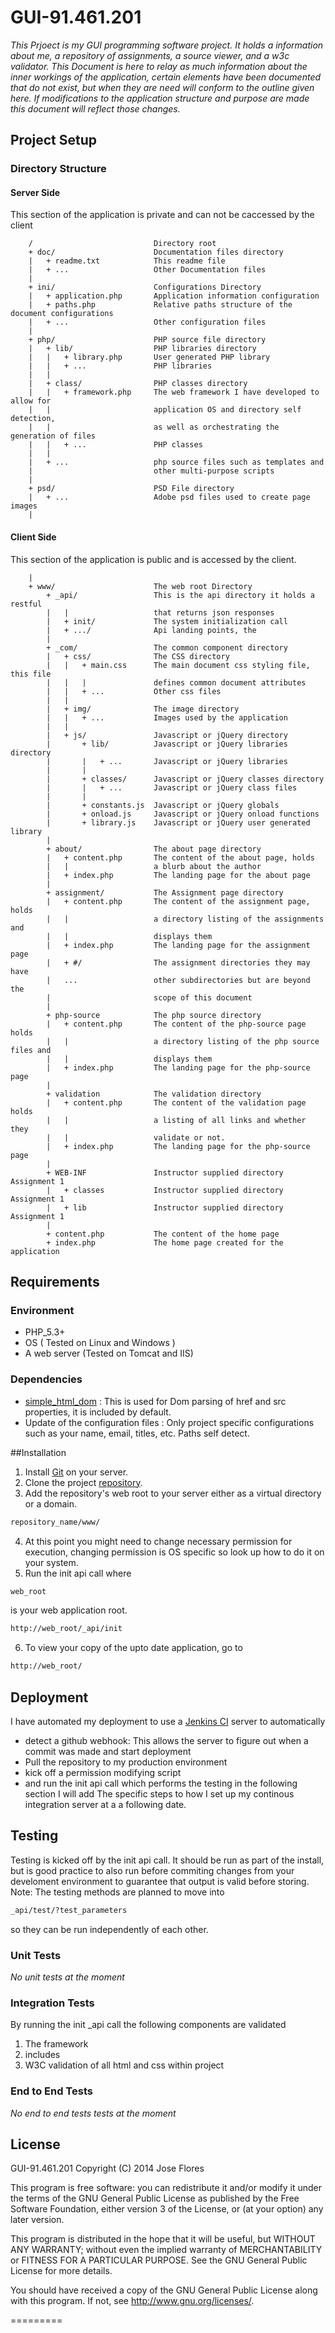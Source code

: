 # GUI-91.461.201

_This Prjoect is my GUI programming software project. It holds a information about me, a repository of assignments, a source viewer, and a w3c validator. This Document is here to relay as much information about the inner workings of the application, certain elements have been documented that do not exist, but when they are need will conform to the outline given here. If modifications to the application structure and purpose are made this document will reflect those changes._

## Project Setup
### Directory Structure
#### Server Side
This section of the application is private and can not be caccessed by the client
``` text
    /                           Directory root
    + doc/                      Documentation files directory
    |   + readme.txt            This readme file
    |   + ...                   Other Documentation files
    |
    + ini/                      Configurations Directory
    |   + application.php       Application information configuration
    |   + paths.php             Relative paths structure of the document configurations
    |   + ...                   Other configuration files
    |
    + php/                      PHP source file directory
    |   + lib/                  PHP libraries directory
    |   |   + library.php       User generated PHP library
    |   |   + ...               PHP libraries
    |   |
    |   + class/                PHP classes directory
    |   |   + framework.php     The web framework I have developed to allow for
    |   |                       application OS and directory self detection,
    |   |                       as well as orchestrating the generation of files
    |   |   + ...               PHP classes
    |   |
    |   + ...                   php source files such as templates and
    |                           other multi-purpose scripts
    |
    + psd/                      PSD File directory
    |   + ...                   Adobe psd files used to create page images
    |
```
#### Client Side
This section of the application is public and is accessed by the client.

``` text
    |
    + www/                      The web root Directory
        + _api/                 This is the api directory it holds a restful
        |   |                   that returns json responses
        |   + init/             The system initialization call
        |   + .../              Api landing points, the
        |
        + _com/                 The common component directory
        |   + css/              The CSS directory
        |   |   + main.css      The main document css styling file, this file
        |   |   |               defines common document attributes
        |   |   + ...           Other css files
        |   |
        |   + img/              The image directory
        |   |   + ...           Images used by the application
        |   |
        |   + js/               Javascript or jQuery directory
        |       + lib/          Javascript or jQuery libraries directory
        |       |   + ...       Javascript or jQuery libraries
        |       |
        |       + classes/      Javascript or jQuery classes directory
        |       |   + ...       Javascript or jQuery class files
        |       |
        |       + constants.js  Javascript or jQuery globals
        |       + onload.js     Javascript or jQuery onload functions
        |       + library.js    Javascript or jQuery user generated library
        |
        + about/                The about page directory
        |   + content.php       The content of the about page, holds
        |   |                   a blurb about the author
        |   + index.php         The landing page for the about page
        |
        + assignment/           The Assignment page directory
        |   + content.php       The content of the assignment page, holds
        |   |                   a directory listing of the assignments and
        |   |                   displays them
        |   + index.php         The landing page for the assignment page
        |   + #/                The assignment directories they may have
        |   ...                 other subdirectories but are beyond the
        |                       scope of this document
        |
        + php-source            The php source directory
        |   + content.php       The content of the php-source page holds
        |   |                   a directory listing of the php source files and
        |   |                   displays them
        |   + index.php         The landing page for the php-source page
        |
        + validation            The validation directory
        |   + content.php       The content of the validation page holds
        |   |                   a listing of all links and whether they
        |   |                   validate or not.
        |   + index.php         The landing page for the php-source page
        |
        + WEB-INF               Instructor supplied directory Assignment 1
        |   + classes           Instructor supplied directory Assignment 1
        |   + lib               Instructor supplied directory Assignment 1
        |
        + content.php           The content of the home page
        + index.php             The home page created for the application
```

## Requirements
### Environment

* PHP_5.3+ 
* OS ( Tested on Linux and Windows )
* A web server (Tested on Tomcat and IIS) 

### Dependencies
+ [simple_html_dom]( http://simplehtmldom.sourceforge.net/ ) : This is used for Dom parsing of href and src properties, it is included by default.
+ Update of the configuration files : Only project specific configurations such as your name, email, titles, etc. Paths self detect.

##Installation
1. Install [Git](http://git-scm.com/downloads) on your server.
2. Clone the project [repository](https://github.com/josefflores/GUI-91.461.201.git).
3. Add the repository's web root to your server either as a virtual directory or a domain.
``` html
repository_name/www/
```

4. At this point you might need to change necessary permission for execution, changing permission is OS specific so look up how to do it on your system.
5. Run the init api call where 
``` html
web_root
```
is your web application root.
``` html
http://web_root/_api/init 
```

6. To view your copy of the upto date application, go to 
``` html
http://web_root/
```

## Deployment
I have automated my deployment to use a [Jenkins CI]() server to automatically 
- detect a github webhook: This allows the server to figure out when a commit was made and start deployment
- Pull the repository to my production environment
- kick off a permission modifying script 
- and run the init api call which performs the testing in the following section
I will add The specific steps to how I set up my continous integration server at a a following date.

## Testing
Testing is kicked off by the init api call. It should be run as part of the install, but is good practice to also run before commiting changes from your develoment environment to guarantee that output is valid before storing. Note: The testing methods are planned to move into 
``` html
_api/test/?test_parameters
```
so they can be run independently of each other.
### Unit Tests
_No unit tests at the moment_

### Integration Tests
By running the init _api call the following components are validated
1. The framework
2. includes
3. W3C validation of all html and css within project

### End to End Tests
_No end to end tests tests at the moment_

## License
GUI-91.461.201
Copyright (C) 2014  Jose Flores

This program is free software: you can redistribute it and/or modify
it under the terms of the GNU General Public License as published by
the Free Software Foundation, either version 3 of the License, or
(at your option) any later version.

This program is distributed in the hope that it will be useful,
but WITHOUT ANY WARRANTY; without even the implied warranty of
MERCHANTABILITY or FITNESS FOR A PARTICULAR PURPOSE.  See the
GNU General Public License for more details.

You should have received a copy of the GNU General Public License
along with this program.  If not, see <http://www.gnu.org/licenses/>.

=========
